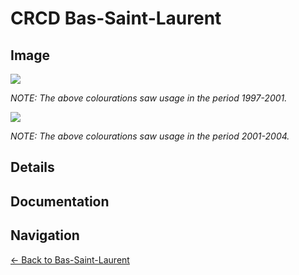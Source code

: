 # CRCD Bas-Saint-Laurent

## Image

![](https://f001.backblazeb2.com/b2api/v1/b2_download_file_by_id?fileId=4_z28c49eac21252eda5eb50012_f1039a262cb07ca26_d20170709_m070834_c001_v0001043_t0004)

*NOTE: The above colourations saw usage in the period 1997-2001.*

![](https://f001.backblazeb2.com/b2api/v1/b2_download_file_by_id?fileId=4_z28c49eac21252eda5eb50012_f111b386ef9043daa_d20170709_m070837_c001_v0001042_t0033)

*NOTE: The above colourations saw usage in the period 2001-2004.*

## Details

## Documentation

## Navigation

[← Back to Bas-Saint-Laurent](README.md)
